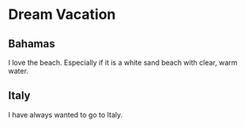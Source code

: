 # Dream Vacation

## Bahamas

I love the beach. Especially if it is a white sand beach with clear, warm water. 

## Italy

I have always wanted to go to Italy.